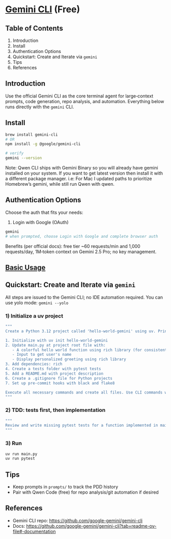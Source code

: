 # [Gemini CLI](https://github.com/google-gemini/gemini-cli) (Free)

## Table of Contents
1. Introduction
2. Install
3. Authentication Options
4. Quickstart: Create and Iterate via `gemini`
5. Tips
6. References

## Introduction
Use the official Gemini CLI as the core terminal agent for large‑context prompts, code generation, repo analysis, and automation. Everything below runs directly with the `gemini` CLI.

## Install
```bash
brew install gemini-cli
# OR
npm install -g @google/gemini-cli

# verify
gemini --version
```

Note: Qwen CLI ships with Gemini Binary so you will already have gemini installed on your system. If you want to get latest version then install it with a different package manager. i.e: For Mac I updated paths to prioritize Homebrew’s gemini, while still run Qwen with qwen.

## Authentication Options
Choose the auth that fits your needs:

1) Login with Google (OAuth)
```bash
gemini
# when prompted, choose Login with Google and complete browser auth
```
Benefits (per official docs): free tier ~60 requests/min and 1,000 requests/day, 1M‑token context on Gemini 2.5 Pro; no key management.

## [Basic Usage](https://github.com/google-gemini/gemini-cli?tab=readme-ov-file#-getting-started)

## Quickstart: Create and Iterate via `gemini`
All steps are issued to the Gemini CLI; no IDE automation required. You can use yolo mode: `gemini --yolo`


### 1) Initialize a uv project

```bash
"""
Create a Python 3.12 project called 'hello-world-gemini' using uv. Print the exact shell commands and then run them.

1. Initialize with uv init hello-world-gemini
2. Update main.py at project root file with:
   - A colorful hello world function using rich library (for consistent styling)
   - Input to get user's name
   - Display personalized greeting using rich library
3. Add dependencies: rich
4. Create a tests folder with pytest tests
5. Add a README.md with project description
6. Create a .gitignore file for Python projects
7. Set up pre-commit hooks with black and flake8

Execute all necessary commands and create all files. Use CLI commands where it;s efficient istead of writing files i.e: when creating a new project use uv init <proj_name> tog et boilerplate code. After completion document this prompt and the output in /prompts/** directory. Create a Numbered file i.e: 0001-init-project.prompt.md
"""
```

### 2) TDD: tests first, then implementation
```bash
"""
Review and write missing pytest tests for a function implemented in main.py. Test and update main.py to pass tests, and again run the tests. Output diffs and the exact commands executed. Continue to document prompt and effect in prompts dir.
"""
```

### 3) Run
```bash
uv run main.py
uv run pytest
```

## Tips
- Keep prompts in `prompts/` to track the PDD history
- Pair with Qwen Code (free) for repo analysis/git automation if desired

## References
- Gemini CLI repo: https://github.com/google-gemini/gemini-cli
- Docs: https://github.com/google-gemini/gemini-cli?tab=readme-ov-file#-documentation
